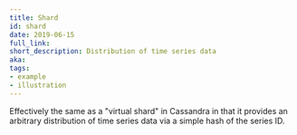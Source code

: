 ```yaml
---
title: Shard
id: shard
date: 2019-06-15
full_link: 
short_description: Distribution of time series data
aka: 
tags:
- example
- illustration
---
```


Effectively the same as a "virtual shard" in Cassandra in that it provides an arbitrary distribution of time series data via a simple hash of the series ID.